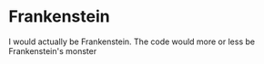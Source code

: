 # Frankenstein
I would actually be Frankenstein. The code would more or less be Frankenstein's monster
